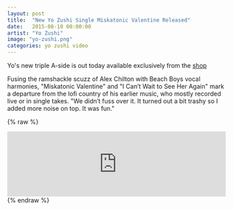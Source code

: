 ```yaml
---
layout: post
title:  "New Yo Zushi Single Miskatonic Valentine Released"
date:   2015-08-10 00:00:00
artist: "Yo Zushi"
image: "yo-zushi.png"
categories: yo zushi video
---
```

Yo's new triple A-side is out today available exclusively from the [shop](http://shop.eidolarecords.co.uk/products/556798)

Fusing the ramshackle scuzz of Alex Chilton with Beach Boys vocal harmonies, "Miskatonic Valentine" and "I Can’t Wait to See Her Again" mark a departure from the lofi country of his earlier music, who mostly recorded live or in single takes. "We didn’t fuss over it. It turned out a bit trashy so I added more noise on top. It was fun."

{% raw %}
<iframe width="100%" height="auto" src="https://www.youtube.com/embed/uWydvoiH7Eg?list=PL-rN2vJjlcBIA623Rw9p-IcSAWQA4Ro64" frameborder="0" allowfullscreen></iframe>
{% endraw %}
